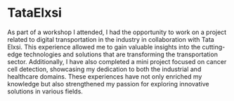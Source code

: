 # TataElxsi
As part of a workshop I attended, I had the opportunity to work on a project related to digital transportation in the industry in collaboration with Tata Elxsi.
This experience allowed me to gain valuable insights into the cutting-edge technologies and solutions that are transforming the transportation sector. Additionally, I have also completed a mini project focused on cancer cell detection, showcasing my dedication to both the industrial and healthcare domains.
These experiences have not only enriched my knowledge but also strengthened my passion for exploring innovative solutions in various fields.
